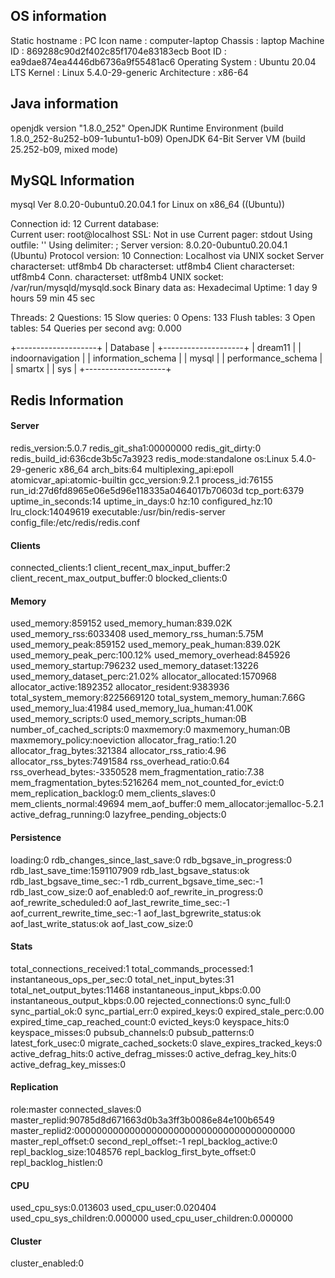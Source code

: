 ## OS information

Static hostname  : PC
Icon name        : computer-laptop
Chassis          : laptop
Machine ID       : 869288c90d2f402c85f1704e83183ecb
Boot ID          : ea9dae874ea4446db6736a9f55481ac6
Operating System : Ubuntu 20.04 LTS
Kernel           : Linux 5.4.0-29-generic
Architecture     : x86-64


## Java information

openjdk version "1.8.0_252"
OpenJDK Runtime Environment (build 1.8.0_252-8u252-b09-1ubuntu1-b09)
OpenJDK 64-Bit Server VM (build 25.252-b09, mixed mode)

## MySQL Information

mysql  Ver 8.0.20-0ubuntu0.20.04.1 for Linux on x86_64 ((Ubuntu))

Connection id:      12
Current database:   
Current user:       root@localhost
SSL:            Not in use
Current pager:      stdout
Using outfile:      ''
Using delimiter:    ;
Server version:     8.0.20-0ubuntu0.20.04.1 (Ubuntu)
Protocol version:   10
Connection:     Localhost via UNIX socket
Server characterset:    utf8mb4
Db     characterset:    utf8mb4
Client characterset:    utf8mb4
Conn.  characterset:    utf8mb4
UNIX socket:        /var/run/mysqld/mysqld.sock
Binary data as:     Hexadecimal
Uptime:         1 day 9 hours 59 min 45 sec

Threads: 2  Questions: 15  Slow queries: 0  Opens: 133  Flush tables: 3  Open tables: 54  Queries per second avg: 0.000

+--------------------+
| Database           |
+--------------------+
| dream11            |
| indoornavigation   |
| information_schema |
| mysql              |
| performance_schema |
| smartx             |
| sys                |
+--------------------+


## Redis Information

#### Server
redis_version:5.0.7
redis_git_sha1:00000000
redis_git_dirty:0
redis_build_id:636cde3b5c7a3923
redis_mode:standalone
os:Linux 5.4.0-29-generic x86_64
arch_bits:64
multiplexing_api:epoll
atomicvar_api:atomic-builtin
gcc_version:9.2.1
process_id:76155
run_id:27d6fd8965e06e5d96e118335a0464017b70603d
tcp_port:6379
uptime_in_seconds:14
uptime_in_days:0
hz:10
configured_hz:10
lru_clock:14049619
executable:/usr/bin/redis-server
config_file:/etc/redis/redis.conf

#### Clients
connected_clients:1
client_recent_max_input_buffer:2
client_recent_max_output_buffer:0
blocked_clients:0

#### Memory
used_memory:859152
used_memory_human:839.02K
used_memory_rss:6033408
used_memory_rss_human:5.75M
used_memory_peak:859152
used_memory_peak_human:839.02K
used_memory_peak_perc:100.12%
used_memory_overhead:845926
used_memory_startup:796232
used_memory_dataset:13226
used_memory_dataset_perc:21.02%
allocator_allocated:1570968
allocator_active:1892352
allocator_resident:9383936
total_system_memory:8225669120
total_system_memory_human:7.66G
used_memory_lua:41984
used_memory_lua_human:41.00K
used_memory_scripts:0
used_memory_scripts_human:0B
number_of_cached_scripts:0
maxmemory:0
maxmemory_human:0B
maxmemory_policy:noeviction
allocator_frag_ratio:1.20
allocator_frag_bytes:321384
allocator_rss_ratio:4.96
allocator_rss_bytes:7491584
rss_overhead_ratio:0.64
rss_overhead_bytes:-3350528
mem_fragmentation_ratio:7.38
mem_fragmentation_bytes:5216264
mem_not_counted_for_evict:0
mem_replication_backlog:0
mem_clients_slaves:0
mem_clients_normal:49694
mem_aof_buffer:0
mem_allocator:jemalloc-5.2.1
active_defrag_running:0
lazyfree_pending_objects:0

#### Persistence
loading:0
rdb_changes_since_last_save:0
rdb_bgsave_in_progress:0
rdb_last_save_time:1591107909
rdb_last_bgsave_status:ok
rdb_last_bgsave_time_sec:-1
rdb_current_bgsave_time_sec:-1
rdb_last_cow_size:0
aof_enabled:0
aof_rewrite_in_progress:0
aof_rewrite_scheduled:0
aof_last_rewrite_time_sec:-1
aof_current_rewrite_time_sec:-1
aof_last_bgrewrite_status:ok
aof_last_write_status:ok
aof_last_cow_size:0

#### Stats
total_connections_received:1
total_commands_processed:1
instantaneous_ops_per_sec:0
total_net_input_bytes:31
total_net_output_bytes:11468
instantaneous_input_kbps:0.00
instantaneous_output_kbps:0.00
rejected_connections:0
sync_full:0
sync_partial_ok:0
sync_partial_err:0
expired_keys:0
expired_stale_perc:0.00
expired_time_cap_reached_count:0
evicted_keys:0
keyspace_hits:0
keyspace_misses:0
pubsub_channels:0
pubsub_patterns:0
latest_fork_usec:0
migrate_cached_sockets:0
slave_expires_tracked_keys:0
active_defrag_hits:0
active_defrag_misses:0
active_defrag_key_hits:0
active_defrag_key_misses:0

#### Replication
role:master
connected_slaves:0
master_replid:90785d8d671663d0b3a3ff3b0086e84e100b6549
master_replid2:0000000000000000000000000000000000000000
master_repl_offset:0
second_repl_offset:-1
repl_backlog_active:0
repl_backlog_size:1048576
repl_backlog_first_byte_offset:0
repl_backlog_histlen:0

#### CPU
used_cpu_sys:0.013603
used_cpu_user:0.020404
used_cpu_sys_children:0.000000
used_cpu_user_children:0.000000

#### Cluster
cluster_enabled:0